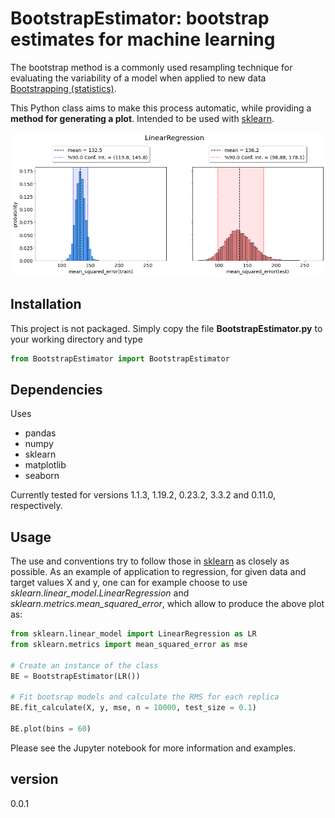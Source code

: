 # BootstrapEstimator: bootstrap estimates for machine learning

The bootstrap method is a commonly used resampling technique for evaluating the variability of a model when applied to new data [Bootstrapping (statistics)](https://en.wikipedia.org/wiki/Bootstrapping_(statistics)).

This Python class aims to make this process automatic, while providing a **method for generating a plot**. Intended to be used with [sklearn](https://scikit-learn.org/stable/).

![image](/image/LR.png)

## Installation
This project is not packaged. Simply copy the file **BootstrapEstimator.py** to your working directory and type

```python
from BootstrapEstimator import BootstrapEstimator
```

## Dependencies
Uses
- pandas
- numpy
- sklearn
- matplotlib
- seaborn

Currently tested for versions 1.1.3, 1.19.2, 0.23.2, 3.3.2 and 0.11.0, respectively.

## Usage
The use and conventions try to follow those in [sklearn](https://scikit-learn.org/stable/) as closely as possible. As an example of application to regression, for given data and target values X and y, one can for example choose to use
*sklearn.linear_model.LinearRegression* and *sklearn.metrics.mean_squared_error*, which allow to produce the above plot as:

```python
from sklearn.linear_model import LinearRegression as LR
from sklearn.metrics import mean_squared_error as mse

# Create an instance of the class
BE = BootstrapEstimator(LR())

# Fit bootsrap models and calculate the RMS for each replica
BE.fit_calculate(X, y, mse, n = 10000, test_size = 0.1)

BE.plot(bins = 60)
```
Please see the Jupyter notebook for more information and examples.

## version
0.0.1

